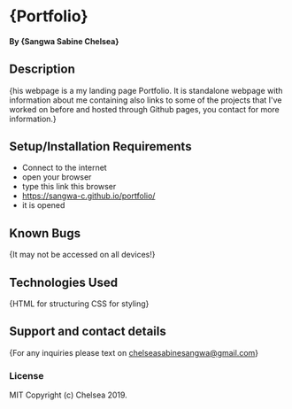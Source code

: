 
# {Portfolio}
#### By **{Sangwa Sabine Chelsea}**
## Description
{his webpage is a my landing page Portfolio. It is standalone webpage with information about me containing also links to some of the projects that I've worked on before and hosted through Github pages, you contact for more information.}
## Setup/Installation Requirements
* Connect to the internet
* open your browser
* type this link this browser
* https://sangwa-c.github.io/portfolio/
* it is opened

## Known Bugs
{It may not be accessed on all devices!}
## Technologies Used
{HTML for structuring
CSS for styling}
## Support and contact details
{For any inquiries please text on chelseasabinesangwa@gmail.com}
### License
MIT Copyright (c) Chelsea 2019. 
